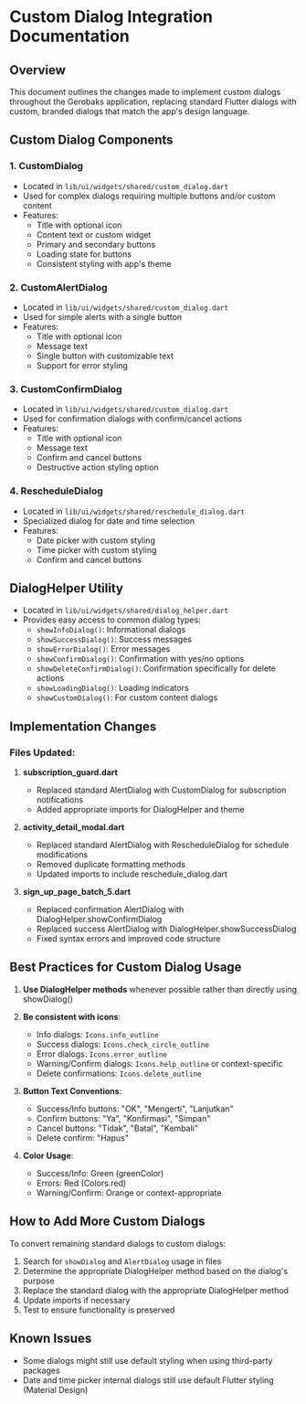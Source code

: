 # Custom Dialog Integration Documentation

## Overview

This document outlines the changes made to implement custom dialogs throughout the Gerobaks application, replacing standard Flutter dialogs with custom, branded dialogs that match the app's design language.

## Custom Dialog Components

### 1. CustomDialog
- Located in `lib/ui/widgets/shared/custom_dialog.dart`
- Used for complex dialogs requiring multiple buttons and/or custom content
- Features:
  - Title with optional icon
  - Content text or custom widget
  - Primary and secondary buttons
  - Loading state for buttons
  - Consistent styling with app's theme

### 2. CustomAlertDialog
- Located in `lib/ui/widgets/shared/custom_dialog.dart`
- Used for simple alerts with a single button
- Features:
  - Title with optional icon
  - Message text
  - Single button with customizable text
  - Support for error styling

### 3. CustomConfirmDialog
- Located in `lib/ui/widgets/shared/custom_dialog.dart`
- Used for confirmation dialogs with confirm/cancel actions
- Features:
  - Title with optional icon
  - Message text
  - Confirm and cancel buttons
  - Destructive action styling option

### 4. RescheduleDialog
- Located in `lib/ui/widgets/shared/reschedule_dialog.dart`
- Specialized dialog for date and time selection
- Features:
  - Date picker with custom styling
  - Time picker with custom styling
  - Confirm and cancel buttons

## DialogHelper Utility

- Located in `lib/ui/widgets/shared/dialog_helper.dart`
- Provides easy access to common dialog types:
  - `showInfoDialog()`: Informational dialogs
  - `showSuccessDialog()`: Success messages
  - `showErrorDialog()`: Error messages
  - `showConfirmDialog()`: Confirmation with yes/no options
  - `showDeleteConfirmDialog()`: Confirmation specifically for delete actions
  - `showLoadingDialog()`: Loading indicators
  - `showCustomDialog()`: For custom content dialogs

## Implementation Changes

### Files Updated:

1. **subscription_guard.dart**
   - Replaced standard AlertDialog with CustomDialog for subscription notifications
   - Added appropriate imports for DialogHelper and theme

2. **activity_detail_modal.dart**
   - Replaced standard AlertDialog with RescheduleDialog for schedule modifications
   - Removed duplicate formatting methods
   - Updated imports to include reschedule_dialog.dart

3. **sign_up_page_batch_5.dart**
   - Replaced confirmation AlertDialog with DialogHelper.showConfirmDialog
   - Replaced success AlertDialog with DialogHelper.showSuccessDialog
   - Fixed syntax errors and improved code structure

## Best Practices for Custom Dialog Usage

1. **Use DialogHelper methods** whenever possible rather than directly using showDialog()
2. **Be consistent with icons**:
   - Info dialogs: `Icons.info_outline`
   - Success dialogs: `Icons.check_circle_outline`
   - Error dialogs: `Icons.error_outline`
   - Warning/Confirm dialogs: `Icons.help_outline` or context-specific
   - Delete confirmations: `Icons.delete_outline`

3. **Button Text Conventions**:
   - Success/Info buttons: "OK", "Mengerti", "Lanjutkan"
   - Confirm buttons: "Ya", "Konfirmasi", "Simpan"
   - Cancel buttons: "Tidak", "Batal", "Kembali"
   - Delete confirm: "Hapus"

4. **Color Usage**:
   - Success/Info: Green (greenColor)
   - Errors: Red (Colors.red)
   - Warning/Confirm: Orange or context-appropriate

## How to Add More Custom Dialogs

To convert remaining standard dialogs to custom dialogs:

1. Search for `showDialog` and `AlertDialog` usage in files
2. Determine the appropriate DialogHelper method based on the dialog's purpose
3. Replace the standard dialog with the appropriate DialogHelper method
4. Update imports if necessary
5. Test to ensure functionality is preserved

## Known Issues

- Some dialogs might still use default styling when using third-party packages
- Date and time picker internal dialogs still use default Flutter styling (Material Design)
